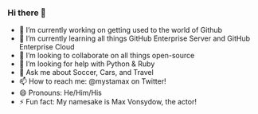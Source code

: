 ### Hi there 👋

- 🔭 I’m currently working on getting used to the world of Github
- 🌱 I’m currently learning all things GitHub Enterprise Server and GitHub Enterprise Cloud 
- 👯 I’m looking to collaborate on all things open-source
- 🤔 I’m looking for help with Python & Ruby
- 💬 Ask me about Soccer, Cars, and Travel
- 📫 How to reach me: @mystamax on Twitter!
- 😄 Pronouns: He/Him/His
- ⚡ Fun fact: My namesake is Max Vonsydow, the actor!
